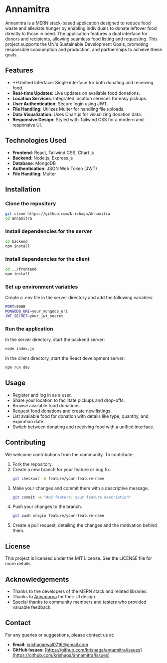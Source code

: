 # Annamitra

Annamitra is a MERN stack-based application designed to reduce food waste and alleviate hunger by enabling individuals to donate leftover food directly to those in need. The application features a dual interface for donors and recipients, allowing seamless food listing and requesting. This project supports the UN's Sustainable Development Goals, promoting responsible consumption and production, and partnerships to achieve these goals.

## Features
- **Unified Interface: Single interface for both donating and receiving food.
- **Real-time Updates**: Live updates on available food donations.
- **Location Services**: Integrated location services for easy pickups.
- **User Authentication**: Secure login using JWT.
- **File Handling**: Utilizes Multer for handling file uploads.
- **Data Visualization**: Uses Chart.js for visualizing donation data.
- **Responsive Design**: Styled with Tailwind CSS for a modern and responsive UI.

## Technologies Used
- **Frontend**: React, Tailwind CSS, Chart.js
- **Backend**: Node.js, Express.js
- **Database**: MongoDB
- **Authentication**: JSON Web Token (JWT)
- **File Handling**: Multer

## Installation

### Clone the repository
```bash
git clone https://github.com/krishaga/Annamitra
cd annamitra
```
### Install dependencies for the server
```bash
cd backend
npm install
```
### Install dependencies for the client
```bash
cd ../frontend
npm install
```
### Set up environment variables
Create a .env file in the server directory and add the following variables:
```bash
PORT=5000
MONGODB_URI=your_mongodb_uri
JWT_SECRET=your_jwt_secret
```
### Run the application
In the server directory, start the backend server:
```bash
node index.js
```
In the client directory, start the React development server:
```bash
npm run dev
```

## Usage

- Register and log in as a user.
- Share your location to facilitate pickups and drop-offs.
- Browse available food donations.
- Request food donations and create new listings.
- List available food for donation with details like type, quantity, and expiration date.
- Switch between donating and receiving food with a unified interface.

## Contributing
We welcome contributions from the community. To contribute:
1. Fork the repository.
2. Create a new branch for your feature or bug fix.
    ```bash
    git checkout -b feature/your-feature-name
    ```
3. Make your changes and commit them with a descriptive message.
    ```bash
    git commit -m "Add feature: your feature description"
    ```
4. Push your changes to the branch.
    ```bash
    git push origin feature/your-feature-name
    ```
5. Create a pull request, detailing the changes and the motivation behind them.

## License
This project is licensed under the MIT License. See the LICENSE file for more details.

## Acknowledgements
- Thanks to the developers of the MERN stack and related libraries.
- Thanks to [Annapurna](https://devfolio.co/projects/annapurna-de9f) for their UI design.
- Special thanks to community members and testers who provided valuable feedback.

## Contact
For any queries or suggestions, please contact us at:

- **Email**: krishagarwal0716@gmail.com
- **GitHub Issues**: [https://github.com/krishaga/annamitra/issues](https://github.com/krishaga/annamitra/issues)
